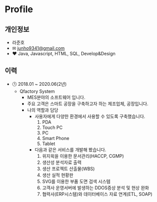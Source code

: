 Profile
=============

## 개인정보
- 라준호
- ✉ junho9341@gmail.com
- ❤ Java, Javascript, HTML, SQL, Develop&Design

## 이력
- 🕒 2018.01 ~ 2020.06(2년)
    - Qfactory System
        - MES분야의 소프트웨어 입니다.
        - 주요 고객은 스마트 공장을 구축하고자 하는 제조업체, 공장입니다.
        - 나의 역할과 담당
            - 사용자에게 다양한 환경에서 사용할 수 있도록 구축했습니다.
                1. PDA
                1. Touch PC
                1. PC
                1. Smart Phone
                1. Tablet
            - 다음과 같은 서비스를 개발해 봤습니다.
                1. 위지윅을 이용한 문서관리(HACCP, CGMP)
                2. 생산성 분석자료 출력
                3. 생산 프로젝트 산출물(WBS)
                4. 생산 실적 현황판
                5. SVG를 이용한 부품 도면 검색 시스템
                6. 고객사 운영서버에 발생하는 DDOS증상 분석 및 현상 완화
                7. 협력사(ERP시스템)와 데이터베이스 자료 연계(ETL, SOAP)